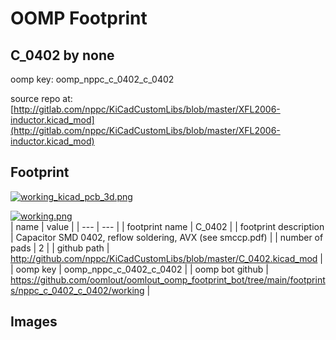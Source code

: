# OOMP Footprint  
## C_0402  by none  
  
oomp key: oomp_nppc_c_0402_c_0402  
  
source repo at: [http://gitlab.com/nppc/KiCadCustomLibs/blob/master/XFL2006-inductor.kicad_mod](http://gitlab.com/nppc/KiCadCustomLibs/blob/master/XFL2006-inductor.kicad_mod)  
## Footprint  
  
[![working_kicad_pcb_3d.png](working_kicad_pcb_3d_600.png)](working_kicad_pcb_3d.png)  
  
[![working.png](working_600.png)](working.png)  
| name | value | 
| --- | --- | 
| footprint name | C_0402 | 
| footprint description | Capacitor SMD 0402, reflow soldering, AVX (see smccp.pdf) | 
| number of pads | 2 | 
| github path | http://github.com/nppc/KiCadCustomLibs/blob/master/C_0402.kicad_mod | 
| oomp key | oomp_nppc_c_0402_c_0402 | 
| oomp bot github | https://github.com/oomlout/oomlout_oomp_footprint_bot/tree/main/footprints/nppc_c_0402_c_0402/working | 
## Images  

